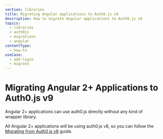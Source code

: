 ```yaml
---
section: libraries
title: Migrating Angular applications to Auth0.js v9
description: How to migrate Angular applications to Auth0.js v9
topics:
  - libraries
  - auth0js
  - migrations
  - angular
contentType:
  - how-to
useCase:
  - add-login
  - migrate
---
```

# Migrating Angular 2+ Applications to Auth0.js v9

Angular 2+ applications can use auth0.js directly without any kind of wrapper library.

All Angular 2+ applications will be using auth0.js v8, so you can follow the [Migrating from Auth0.js v8](/libraries/auth0js/v9/migration-v8-v9) guide.
